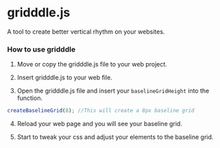 # gridddle.js
A tool to create better vertical rhythm on your websites.



### How to use gridddle
1. Move or copy the gridddle.js file to your web project.

2. Insert gridddle.js to your web file.

3. Open the gridddle.js file and insert your `baselineGridHeight` into the function.
``` Javascript
createBaselineGrid(8); //This will create a 8px baseline grid
```

4. Reload your web page and you will see your baseline grid.

5. Start to tweak your css and adjust your elements to the baseline grid.
